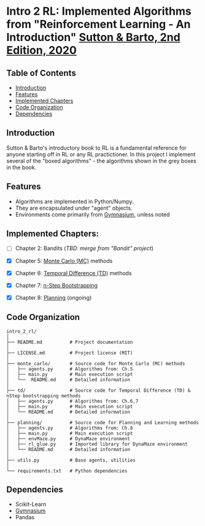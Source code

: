[Sutton & Barto RL Book]: http://incompleteideas.net/book/RLbook2020.pdf
[Sutton & Barto, 2nd Edition, 2020]: http://incompleteideas.net/book/RLbook2020.pdf
[Gymnasium]: https://gymnasium.farama.org/

# Intro 2 RL: Implemented Algorithms from "Reinforcement Learning - An Introduction" [Sutton & Barto, 2nd Edition, 2020]

## Table of Contents
- [Introduction](#introduction)
- [Features](#features)
- [Implemented Chapters](#implemented-chapters)
- [Code Organization](#code-organization)
- [Dependencies](#dependencies)

## Introduction
Sutton & Barto's introductory book to RL is a fundamental reference for anyone starting off in RL or any RL practictioner. In this project I implement several of the "boxed algorithms" - the algorithms shown in the grey boxes in the book.

## Features
* Algorithms are implemented in Python/Numpy. 
* They are encapsulated under "agent" objects. 
* Environments come primarily from [Gymnasium], unless noted

## Implemented Chapters:
- [ ] Chapter 2: Bandits (_TBD: merge from "Bandit" project_)
- [x] Chapter 5: [Monte Carlo (MC)](monte_carlo/README.md) methods
- [x] Chapter 6: [Temporal Difference (TD)](td/README.md) methods
- [x] Chapter 7: [n-Step Bootstrapping](td/README.md)
- [x] Chapter 8: [Planning](planning/README.md) (ongoing)


## Code Organization
```
intro_2_rl/
│
├── README.md          # Project documentation
│
├── LICENSE.md         # Project license (MIT)
│
├── monte_carlo/       # Source code for Monte Carlo (MC) methods
│   ├── agents.py      # Algorithms from: Ch.5
│   ├── main.py        # Main execution script
│   └──  README.md     # Detailed information
│
├── td/                # Source code for Temporal Difference (TD) & nStep bootstrapping methods
│   ├── agents.py      # Algorithms from: Ch.6,7
│   ├── main.py        # Main execution script
│   └── README.md      # Detailed information
│
├── planning/          # Source code for Planning and Learning methods
│   ├── agents.py      # Algorithms from: Ch.8
│   ├── main.py        # Main execution script
│   ├── envMaze.py     # DynaMaze environment
│   ├── rl_glue.py     # Imported library for DynaMaze environment
│   └── README.md      # Detailed information
│
├── utils.py           # Base agents, utilities
│
└── requirements.txt   # Python dependencies

```

## Dependencies

* Scikit-Learn
* [Gymnasium]
* Pandas
